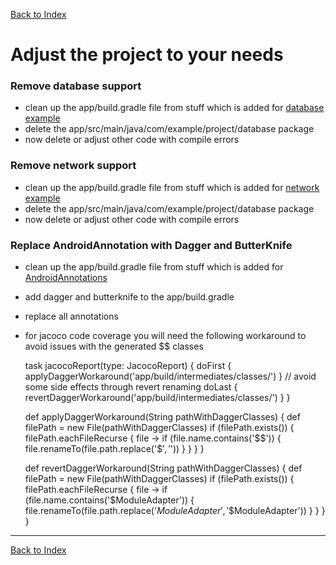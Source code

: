 [Back to Index](index.md)

# Adjust the project to your needs

### Remove database support

* clean up the app/build.gradle file from stuff which is added for [database example](database.md)
* delete the app/src/main/java/com/example/project/database package
* now delete or adjust other code with compile errors

### Remove network support

* clean up the app/build.gradle file from stuff which is added for [network example](network.md)
* delete the app/src/main/java/com/example/project/database package
* now delete or adjust other code with compile errors

### Replace AndroidAnnotation with Dagger and ButterKnife

* clean up the app/build.gradle file from stuff which is added for [AndroidAnnotations](tools/androidannotations.md)
* add dagger and butterknife to the app/build.gradle
* replace all annotations
* for jacoco code coverage you will need the following workaround to avoid issues with the generated $$ classes


    task jacocoReport(type: JacocoReport) {
        doFirst {
            applyDaggerWorkaround('app/build/intermediates/classes/')
        }
        // avoid some side effects through revert renaming
        doLast {
            revertDaggerWorkaround('app/build/intermediates/classes/')
        }
    }

    def applyDaggerWorkaround(String pathWithDaggerClasses) {
        def filePath = new File(pathWithDaggerClasses)
        if (filePath.exists()) {
            filePath.eachFileRecurse { file ->
                if (file.name.contains('$$')) {
                    file.renameTo(file.path.replace('$$', '$'))
                }
            }
        }
    }

    def revertDaggerWorkaround(String pathWithDaggerClasses) {
        def filePath = new File(pathWithDaggerClasses)
        if (filePath.exists()) {
            filePath.eachFileRecurse { file ->
                if (file.name.contains('$ModuleAdapter')) {
                    file.renameTo(file.path.replace('$ModuleAdapter', '$$ModuleAdapter'))
                }
            }
        }
    }

---

[Back to Index](index.md)